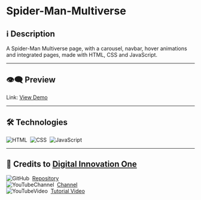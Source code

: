 # Spider-Man-Multiverse

## ℹ️ Description

A Spider-Man Multiverse page, with a carousel, navbar, hover animations and integrated pages, made with HTML, CSS and JavaScript.

---

## 👁️‍🗨️ Preview
Link: [View Demo](https://zejsneto.github.io/Spider-Man-Multiverse/)<br>

---

## 🛠️ **Technologies**

![HTML](https://img.shields.io/badge/-HTML-05122A?style=flat&logo=HTML5)&nbsp;
![CSS](https://img.shields.io/badge/-CSS-05122A?style=flat&logo=CSS3&logoColor=1572B6)&nbsp;
![JavaScript](https://img.shields.io/badge/-JavaScript-05122A?style=flat&logo=javascript)&nbsp;

---

## 📃 Credits to [Digital Innovation One](https://web.dio.me/home)

![GitHub](https://img.shields.io/badge/--05122A?style=flat&logo=github)&nbsp;
[Repository](https://github.com/micheleambrosio/spider-man-multiverses-dio)<br>
![YouTubeChannel](https://img.shields.io/badge/--05122A?style=flat&logo=youtube)&nbsp;
[Channel](https://www.youtube.com/c/DigitalInnovationOne)<br>
![YouTubeVideo](https://img.shields.io/badge/--05122A?style=flat&logo=youtube)&nbsp;
[Tutorial Video](https://www.youtube.com/watch?v=a29-lfFi9Qc&ab_channel=DigitalInnovationOne)<br>
